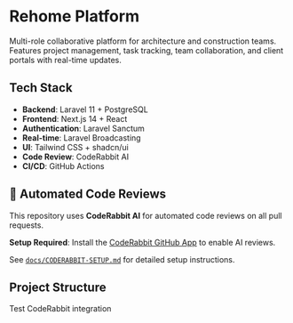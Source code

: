 # Rehome Platform

Multi-role collaborative platform for architecture and construction teams. Features project management, task tracking, team collaboration, and client portals with real-time updates.

## Tech Stack
- **Backend**: Laravel 11 + PostgreSQL
- **Frontend**: Next.js 14 + React
- **Authentication**: Laravel Sanctum
- **Real-time**: Laravel Broadcasting
- **UI**: Tailwind CSS + shadcn/ui
- **Code Review**: CodeRabbit AI
- **CI/CD**: GitHub Actions

## 🤖 Automated Code Reviews

This repository uses **CodeRabbit AI** for automated code reviews on all pull requests. 

**Setup Required**: Install the [CodeRabbit GitHub App](https://github.com/marketplace/coderabbit-ai) to enable AI reviews.

See [`docs/CODERABBIT-SETUP.md`](docs/CODERABBIT-SETUP.md) for detailed setup instructions.

## Project Structure
T e s t   C o d e R a b b i t   i n t e g r a t i o n  
 